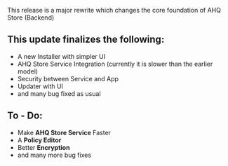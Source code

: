 This release is a major rewrite which changes the core foundation of AHQ Store (Backend)

## This update finalizes the following:
- A new Installer with simpler UI
- AHQ Store Service Integration (currently it is slower than the earlier model)
- Security between Service and App
- Updater with UI
- and many bug fixed as usual

## To - Do:
- Make **AHQ Store Service** Faster
- A **Policy Editor**
- Better **Encryption**
- and many more bug fixes